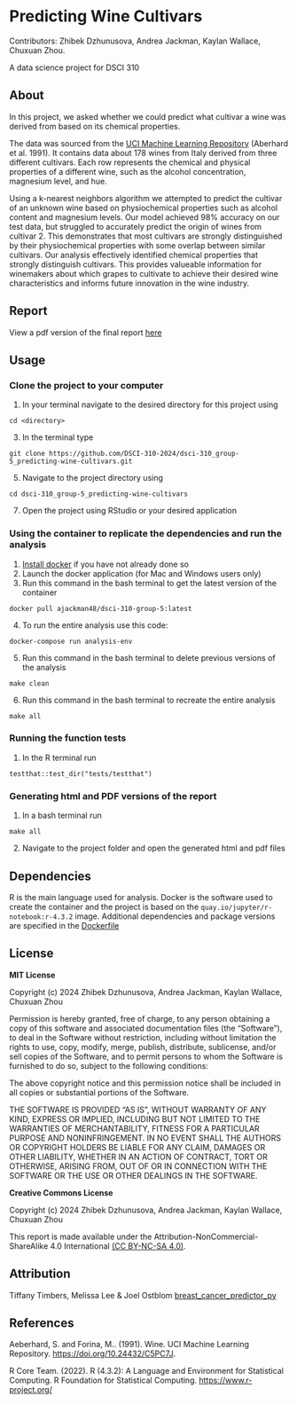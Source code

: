 # Predicting Wine Cultivars

Contributors:
Zhibek Dzhunusova, Andrea Jackman, Kaylan Wallace, Chuxuan Zhou.

A data science project for DSCI 310

## About 
 
In this project, we asked whether we could predict what cultivar a wine was derived from based on its chemical properties.

The data was sourced from the [UCI Machine Learning Repository](https://doi.org/10.24432/C5PC7J) (Aberhard et al. 1991). It contains data about 178 wines from Italy derived from three different cultivars. Each row represents the chemical and physical properties of a different wine, such as the alcohol concentration, magnesium level, and hue.

Using a k-nearest neighbors algorithm we attempted to predict the cultivar of an unknown wine based on physiochemical properties such as alcohol content and magnesium levels. Our model achieved 98% accuracy on our test data, but struggled to accurately predict the origin of wines from cultivar 2. This demonstrates that most cultivars are strongly distinguished by their physiochemical properties with some overlap between similar cultivars. Our analysis effectively identified chemical properties that strongly distinguish cultivars. This provides valueable information for winemakers about which grapes to cultivate to achieve their desired wine characteristics and informs future innovation in the wine industry.

## Report

View a pdf version of the final report [here](https://github.com/DSCI-310-2024/dsci-310_group-5_predicting-wine-cultivars/blob/main/reports/report.pdf)

## Usage

### Clone the project to your computer

1. In your terminal navigate to the desired directory for this project using
```
cd <directory>
```
3. In the terminal type
```
git clone https://github.com/DSCI-310-2024/dsci-310_group-5_predicting-wine-cultivars.git
```
5. Navigate to the project directory using
```
cd dsci-310_group-5_predicting-wine-cultivars
```
7. Open the project using RStudio or your desired application

### Using the container to replicate the dependencies and run the analysis

1. [Install docker](https://www.docker.com/get-started/) if you have not already done so
2. Launch the docker application (for Mac and Windows users only)
3. Run this command in the bash terminal to get the latest version of the container 
```
docker pull ajackman48/dsci-310-group-5:latest
```
4. To run the entire analysis use this code:
```
docker-compose run analysis-env
```
5. Run this command in the bash terminal to delete previous versions of the analysis
```
make clean
```
6. Run this command in the bash terminal to recreate the entire analysis
```
make all
```

### Running the function tests

1. In the R terminal run
```
testthat::test_dir("tests/testthat")
```

### Generating html and PDF versions of the report

1. In a bash terminal run
```
make all
```
2. Navigate to the project folder and open the generated html and pdf files

## Dependencies 

R is the main language used for analysis. Docker is the software used to create the container and the project is based on the ```quay.io/jupyter/r-notebook:r-4.3.2``` image. Additional dependencies and package versions are specified in the [Dockerfile](https://github.com/DSCI-310-2024/dsci-310_group-5_predicting-wine-cultivars/blob/main/Dockerfile)

## License

**MIT License**

Copyright (c) 2024 Zhibek Dzhunusova, Andrea Jackman, Kaylan Wallace, Chuxuan Zhou

Permission is hereby granted, free of charge, to any person obtaining a copy of this software and associated documentation files (the “Software”), to deal in the Software without restriction, including without limitation the rights to use, copy, modify, merge, publish, distribute, sublicense, and/or sell copies of the Software, and to permit persons to whom the Software is furnished to do so, subject to the following conditions:

The above copyright notice and this permission notice shall be included in all copies or substantial portions of the Software.

THE SOFTWARE IS PROVIDED “AS IS”, WITHOUT WARRANTY OF ANY KIND, EXPRESS OR IMPLIED, INCLUDING BUT NOT LIMITED TO THE WARRANTIES OF MERCHANTABILITY, FITNESS FOR A PARTICULAR PURPOSE AND NONINFRINGEMENT. IN NO EVENT SHALL THE AUTHORS OR COPYRIGHT HOLDERS BE LIABLE FOR ANY CLAIM, DAMAGES OR OTHER LIABILITY, WHETHER IN AN ACTION OF CONTRACT, TORT OR OTHERWISE, ARISING FROM, OUT OF OR IN CONNECTION WITH THE SOFTWARE OR THE USE OR OTHER DEALINGS IN THE SOFTWARE.

**Creative Commons License**

Copyright (c) 2024 Zhibek Dzhunusova, Andrea Jackman, Kaylan Wallace, Chuxuan Zhou

This report is made available under the Attribution-NonCommercial-ShareAlike 4.0 International [(CC BY-NC-SA 4.0)](https://creativecommons.org/licenses/by-nc-sa/4.0/).

## Attribution

Tiffany Timbers, Melissa Lee & Joel Ostblom [breast_cancer_predictor_py](https://github.com/ttimbers/breast_cancer_predictor_py/blob/main/README.md)

## References

Aeberhard, S. and Forina, M.. (1991). Wine. UCI Machine Learning Repository. https://doi.org/10.24432/C5PC7J.

R Core Team. (2022). R (4.3.2): A Language and Environment for Statistical Computing. R Foundation for Statistical Computing. https://www.r-project.org/

